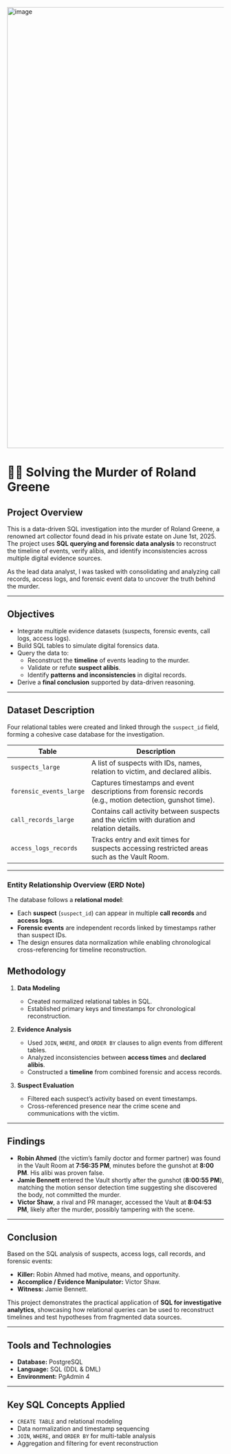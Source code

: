<img width="1536" height="1024" alt="image" src="https://github.com/user-attachments/assets/cebb0494-41d1-4e17-bf3a-c131e9483c77" />





# 🕵️‍♂️ Solving the Murder of Roland Greene

## Project Overview
This is a data-driven SQL investigation into the murder of Roland Greene, a renowned art collector found dead in his private estate on June 1st, 2025.  
The project uses **SQL querying and forensic data analysis** to reconstruct the timeline of events, verify alibis, and identify inconsistencies across multiple digital evidence sources.

As the lead data analyst, I was tasked with consolidating and analyzing call records, access logs, and forensic event data to uncover the truth behind the murder.

---

## Objectives
- Integrate multiple evidence datasets (suspects, forensic events, call logs, access logs).  
- Build SQL tables to simulate digital forensics data.  
- Query the data to:
  - Reconstruct the **timeline** of events leading to the murder.  
  - Validate or refute **suspect alibis**.  
  - Identify **patterns and inconsistencies** in digital records.  
- Derive a **final conclusion** supported by data-driven reasoning.

---

## Dataset Description
Four relational tables were created and linked through the `suspect_id` field, forming a cohesive case database for the investigation.

| Table | Description |
|--------|--------------|
| `suspects_large` | A list of suspects with IDs, names, relation to victim, and declared alibis. |
| `forensic_events_large` | Captures timestamps and event descriptions from forensic records (e.g., motion detection, gunshot time). |
| `call_records_large` | Contains call activity between suspects and the victim with duration and relation details. |
| `access_logs_records` | Tracks entry and exit times for suspects accessing restricted areas such as the Vault Room. |

---

### Entity Relationship Overview (ERD Note)
The database follows a **relational model**:
- Each **suspect** (`suspect_id`) can appear in multiple **call records** and **access logs**.  
- **Forensic events** are independent records linked by timestamps rather than suspect IDs.  
- The design ensures data normalization while enabling chronological cross-referencing for timeline reconstruction.



## Methodology
1. **Data Modeling**  
   - Created normalized relational tables in SQL.  
   - Established primary keys and timestamps for chronological reconstruction.

2. **Evidence Analysis**  
   - Used `JOIN`, `WHERE`, and `ORDER BY` clauses to align events from different tables.  
   - Analyzed inconsistencies between **access times** and **declared alibis**.  
   - Constructed a **timeline** from combined forensic and access records.

3. **Suspect Evaluation**  
   - Filtered each suspect’s activity based on event timestamps.  
   - Cross-referenced presence near the crime scene and communications with the victim.

---

## Findings
- **Robin Ahmed** (the victim’s family doctor and former partner) was found in the Vault Room at **7:56:35 PM**, minutes before the gunshot at **8:00 PM**. His alibi was proven false.  
- **Jamie Bennett** entered the Vault shortly after the gunshot (**8:00:55 PM**), matching the motion sensor detection time suggesting she discovered the body, not committed the murder.  
- **Victor Shaw**, a rival and PR manager, accessed the Vault at **8:04:53 PM**, likely after the murder, possibly tampering with the scene.

---

## Conclusion
Based on the SQL analysis of suspects, access logs, call records, and forensic events:
- **Killer:** Robin Ahmed had motive, means, and opportunity.  
- **Accomplice / Evidence Manipulator:** Victor Shaw.  
- **Witness:** Jamie Bennett.

This project demonstrates the practical application of **SQL for investigative analytics**, showcasing how relational queries can be used to reconstruct timelines and test hypotheses from fragmented data sources.

---

## Tools and Technologies
- **Database:** PostgreSQL  
- **Language:** SQL (DDL & DML)  
- **Environment:** PgAdmin 4

---

## Key SQL Concepts Applied
- `CREATE TABLE` and relational modeling  
- Data normalization and timestamp sequencing  
- `JOIN`, `WHERE`, and `ORDER BY` for multi-table analysis  
- Aggregation and filtering for event reconstruction  

